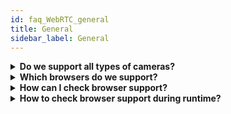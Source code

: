 ```yaml
---
id: faq_WebRTC_general
title: General
sidebar_label: General
---
```


<details><summary><strong>Do we support all types of cameras?</strong></summary>

We support all common cameras that can be connected to the PC via USB.

</details>


<details><summary><strong>Which browsers do we support?</strong></summary>
Generally we support the two major desktop platforms Windows and MacOS and Android and iOS as mobile platforms. Because WebRTC is an “in development” technology there are minor restrictions regarding browser support. 

>  Please see the below list for platform/browser combinations that we support officially.

|         | Chrome | Firefox |      MS Edge     | Safari |
| Windows |    x   |    x    | with limitations |    -   |
|  MacOS  |    x   |    x    |         -        |   v11  |
|   iOS   |    -   |    -    |         -        |   v11  |
| Android |    x   |    -    |         -        |    -   |



![Tabelle](C:\Users\nano\Desktop\Markdown_faq\Tabelle.PNG)

</details>

<details><summary><strong>How can I check browser support?</strong></summary>

You can check the static capabilities array of the NanoPlayers class `NanoPlayer.capabilities`. If the array has values, the player is supported. Values can be `h5live`, `flash` and `native`.

</details>

<details><summary><strong>How to check browser support during runtime?</strong></summary>
You can call the function `RtcUser.checkSupport()`. It will give you information about support regarding the currently used browser. 

> You can find more information [here](http://docs.nanocosmos.de/docs/webrtc/nanostream_webrtc_api#rtcuserchecksupport) in the WebRTC Docs.

</details>